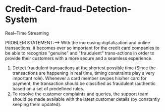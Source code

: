 # Credit-Card-fraud-Detection-System
Real~Time Streaming

PROBLEM STATEMENT:-->
With the increasing digitalization and online transactions, it becomes ever so important for the credit card companies to be able to recognize "genuine" and "fraudulent" trans-actions in order to provide their customers with a more secure and a seamless experience.

1. Detect fraudulent transactions at the shortest possible time (Since the transactions are happening in real time, timing constraints play a very important role). Whenever a card member swipes his/her card for payment, the transaction should be classified as fraudulent /authentic based on a set of predefined rules.
2. To resolve the customer complaints and queries, the support team should be made available with the latest customer details (by constantly keeping them updated).

